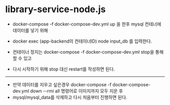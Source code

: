 # library-service-node.js

- docker-compose -f docker-compose-dev.yml up 을 한후 mysql 컨테너에 데이터를 넣기 위해
- docker exec (app-backend의 컨테이너ID) node input_db 를 입력한다.
  
- 컨테이너 정지는 docker-compose -f docker-compose-dev.yml stop을 통해 할 수 있고
- 다시 시작하기 위해 stop 대신 restart를 작성하면 된다.

----
- 만약 데이터를 지우고 싶은경우 docker-compose -f docker-compose-dev.yml down --rmi all 명령어로 이미지까지 모두 지운 후
- mysql/mysql_data를 삭제하고 다시 처음부터 진행하면 된다.
